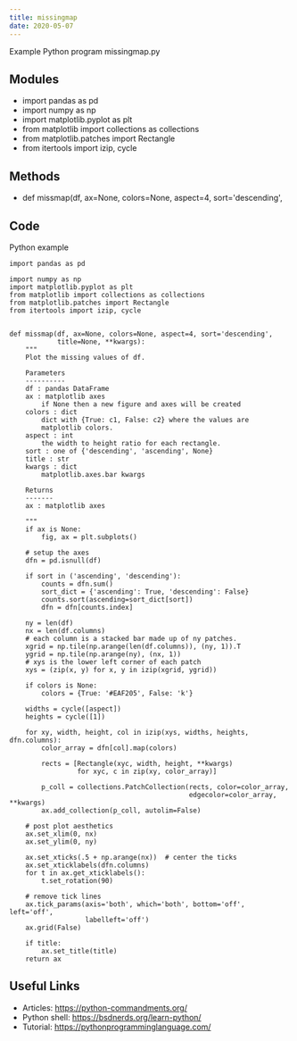 ```yaml
---
title: missingmap
date: 2020-05-07
---
```

Example Python program missingmap.py

## Modules

* import pandas as pd
* import numpy as np
* import matplotlib.pyplot as plt
* from matplotlib import collections as collections
* from matplotlib.patches import Rectangle
* from itertools import izip, cycle

## Methods

* def missmap(df, ax=None, colors=None, aspect=4, sort='descending',

## Code

Python example

    import pandas as pd
    
    import numpy as np
    import matplotlib.pyplot as plt
    from matplotlib import collections as collections
    from matplotlib.patches import Rectangle
    from itertools import izip, cycle
    
    
    def missmap(df, ax=None, colors=None, aspect=4, sort='descending',
                title=None, **kwargs):
        """
        Plot the missing values of df.
    
        Parameters
        ----------
        df : pandas DataFrame
        ax : matplotlib axes
            if None then a new figure and axes will be created
        colors : dict
            dict with {True: c1, False: c2} where the values are
            matplotlib colors.
        aspect : int
            the width to height ratio for each rectangle.
        sort : one of {'descending', 'ascending', None}
        title : str
        kwargs : dict
            matplotlib.axes.bar kwargs
    
        Returns
        -------
        ax : matplotlib axes
    
        """
        if ax is None:
            fig, ax = plt.subplots()
    
        # setup the axes
        dfn = pd.isnull(df)
    
        if sort in ('ascending', 'descending'):
            counts = dfn.sum()
            sort_dict = {'ascending': True, 'descending': False}
            counts.sort(ascending=sort_dict[sort])
            dfn = dfn[counts.index]
    
        ny = len(df)
        nx = len(df.columns)
        # each column is a stacked bar made up of ny patches.
        xgrid = np.tile(np.arange(len(df.columns)), (ny, 1)).T
        ygrid = np.tile(np.arange(ny), (nx, 1))
        # xys is the lower left corner of each patch
        xys = (zip(x, y) for x, y in izip(xgrid, ygrid))
    
        if colors is None:
            colors = {True: '#EAF205', False: 'k'}
    
        widths = cycle([aspect])
        heights = cycle([1])
    
        for xy, width, height, col in izip(xys, widths, heights, dfn.columns):
            color_array = dfn[col].map(colors)
    
            rects = [Rectangle(xyc, width, height, **kwargs)
                     for xyc, c in zip(xy, color_array)]
    
            p_coll = collections.PatchCollection(rects, color=color_array,
                                                 edgecolor=color_array, **kwargs)
            ax.add_collection(p_coll, autolim=False)
    
        # post plot aesthetics
        ax.set_xlim(0, nx)
        ax.set_ylim(0, ny)
    
        ax.set_xticks(.5 + np.arange(nx))  # center the ticks
        ax.set_xticklabels(dfn.columns)
        for t in ax.get_xticklabels():
            t.set_rotation(90)
    
        # remove tick lines
        ax.tick_params(axis='both', which='both', bottom='off', left='off',
                       labelleft='off')
        ax.grid(False)
    
        if title:
            ax.set_title(title)
        return ax
    

## Useful Links

- Articles: https://python-commandments.org/
- Python shell: https://bsdnerds.org/learn-python/
- Tutorial: https://pythonprogramminglanguage.com/
